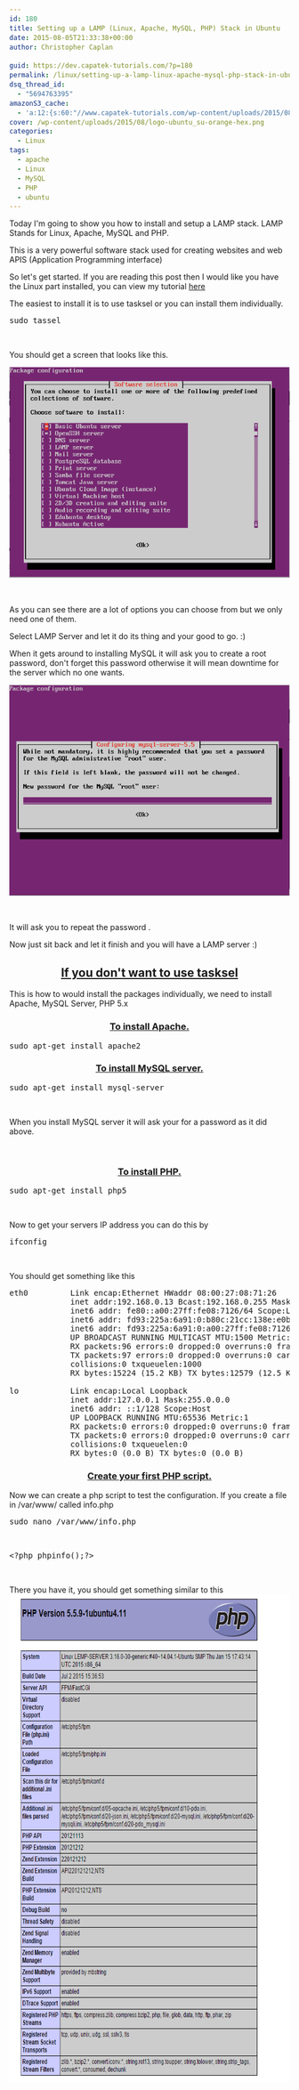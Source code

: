 ```yaml
---
id: 180
title: Setting up a LAMP (Linux, Apache, MySQL, PHP) Stack in Ubuntu
date: 2015-08-05T21:33:38+00:00
author: Christopher Caplan

guid: https://dev.capatek-tutorials.com/?p=180
permalink: /linux/setting-up-a-lamp-linux-apache-mysql-php-stack-in-ubuntu/
dsq_thread_id:
  - "5694763395"
amazonS3_cache:
  - 'a:12:{s:60:"//www.capatek-tutorials.com/wp-content/uploads/2015/08/2.png";i:272;s:68:"//www.capatek-tutorials.com/wp-content/uploads/2015/08/2-243x300.png";i:272;s:93:"//www.capatek-tutorials.com/wp-content/uploads/2015/08/Screen-Shot-2015-08-05-at-22.13.25.png";i:197;s:101:"//www.capatek-tutorials.com/wp-content/uploads/2015/08/Screen-Shot-2015-08-05-at-22.13.25-300x226.png";i:197;s:93:"//www.capatek-tutorials.com/wp-content/uploads/2015/08/Screen-Shot-2015-08-05-at-22.16.56.png";i:198;s:101:"//www.capatek-tutorials.com/wp-content/uploads/2015/08/Screen-Shot-2015-08-05-at-22.16.56-300x226.png";i:198;s:93:"//dev.capatek-tutorials.com/wp-content/uploads/2015/08/Screen-Shot-2015-08-05-at-22.13.25.png";i:197;s:101:"//dev.capatek-tutorials.com/wp-content/uploads/2015/08/Screen-Shot-2015-08-05-at-22.13.25-300x226.png";i:197;s:93:"//dev.capatek-tutorials.com/wp-content/uploads/2015/08/Screen-Shot-2015-08-05-at-22.16.56.png";i:198;s:101:"//dev.capatek-tutorials.com/wp-content/uploads/2015/08/Screen-Shot-2015-08-05-at-22.16.56-300x226.png";i:198;s:60:"//dev.capatek-tutorials.com/wp-content/uploads/2015/08/2.png";i:272;s:68:"//dev.capatek-tutorials.com/wp-content/uploads/2015/08/2-243x300.png";i:272;}'
cover: /wp-content/uploads/2015/08/logo-ubuntu_su-orange-hex.png
categories:
  - Linux
tags:
  - apache
  - Linux
  - MySQL
  - PHP
  - ubuntu
---
```

Today I'm going to show you how to install and setup a LAMP stack. LAMP Stands for Linux, Apache, MySQL and PHP.

This is a very powerful software stack used for creating websites and web APIS (Application Programming interface)

So let's get started. If you are reading this post then I would like you have the Linux part installed, you can view my tutorial <a href="/wp-content/topics/linux/ubuntu/installing-ubuntu-14-04-lts-server-in-virtualbox-5-0/">here</a>

The easiest to install it is to use tasksel or you can install them individually.
<pre class="toolbar-overlay:false lang:sh decode:true ">sudo tassel</pre>
&nbsp;

You should get a screen that looks like this.

<a href="/wp-content/uploads/2015/08/Screen-Shot-2015-08-05-at-22.13.25.png"><img class=" size-full wp-image-197 aligncenter" src="/wp-content/uploads/2015/08/Screen-Shot-2015-08-05-at-22.13.25.png" alt="Screen Shot 2015-08-05 at 22.13.25" /></a>

&nbsp;

As you can see there are a lot of options you can choose from but we only need one of them.

Select LAMP Server and let it do its thing and your good to go. :)

When it gets around to installing MySQL it will ask you to create a root password, don't forget this password otherwise it will mean downtime for the server which no one wants.

<a href="/wp-content/uploads/2015/08/Screen-Shot-2015-08-05-at-22.16.56.png"><img class=" size-full wp-image-198 aligncenter" src="/wp-content/uploads/2015/08/Screen-Shot-2015-08-05-at-22.16.56.png" alt="Screen Shot 2015-08-05 at 22.16.56" /></a>

&nbsp;

It will ask you to repeat the password .

Now just sit back and let it finish and you will have a LAMP server :)
<h2 style="text-align: center;"><strong><span style="text-decoration: underline;">If you don't want to use tasksel</span></strong></h2>
This is how to would install the packages individually, we need to install Apache, MySQL Server, PHP 5.x
<h3 style="text-align: center;"><span style="text-decoration: underline;"><strong>To install Apache.</strong></span></h3>
<pre class="toolbar-overlay:false lang:sh decode:true">sudo apt-get install apache2</pre>
<h3 style="text-align: center;"></h3>
<h3 style="text-align: center;"><strong><span style="text-decoration: underline;">To install MySQL server.</span></strong></h3>
<pre class="toolbar-overlay:false lang:sh decode:true ">sudo apt-get install mysql-server</pre>
&nbsp;

When you install MySQL server it will ask your for a password as it did above.

&nbsp;
<h3 style="text-align: center;"><strong><span style="text-decoration: underline;">To install PHP.</span></strong></h3>
<pre class="lang:sh decode:true ">sudo apt-get install php5</pre>
&nbsp;
<p style="text-align: left;">Now to get your servers IP address you can do this by</p>

<pre class="lang:sh decode:true ">ifconfig</pre>
&nbsp;
<p style="text-align: left;">You should get something like this</p>

<pre class="lang:sh highlight:0 decode:true crayon-selected">eth0         Link encap:Ethernet HWaddr 08:00:27:08:71:26
             inet addr:192.168.0.13 Bcast:192.168.0.255 Mask:255.255.255.0
             inet6 addr: fe80::a00:27ff:fe08:7126/64 Scope:Link
             inet6 addr: fd93:225a:6a91:0:b80c:21cc:138e:e0b9/64 Scope:Global
             inet6 addr: fd93:225a:6a91:0:a00:27ff:fe08:7126/64 Scope:Global
             UP BROADCAST RUNNING MULTICAST MTU:1500 Metric:1
             RX packets:96 errors:0 dropped:0 overruns:0 frame:0
             TX packets:97 errors:0 dropped:0 overruns:0 carrier:0
             collisions:0 txqueuelen:1000
             RX bytes:15224 (15.2 KB) TX bytes:12579 (12.5 KB)

lo           Link encap:Local Loopback
             inet addr:127.0.0.1 Mask:255.0.0.0
             inet6 addr: ::1/128 Scope:Host
             UP LOOPBACK RUNNING MTU:65536 Metric:1
             RX packets:0 errors:0 dropped:0 overruns:0 frame:0
             TX packets:0 errors:0 dropped:0 overruns:0 carrier:0
             collisions:0 txqueuelen:0
             RX bytes:0 (0.0 B) TX bytes:0 (0.0 B)</pre>
<h3 style="text-align: center;"></h3>
<h3 style="text-align: center;"><strong><span style="text-decoration: underline;">Create your first PHP script.</span></strong></h3>
Now we can create a php script to test the configuration. If you create a file in /var/www/ called info.php
<pre class="toolbar-overlay:false lang:sh decode:true ">sudo nano /var/www/info.php</pre>
&nbsp;
<pre class="toolbar-overlay:false lang:php decode:true ">&lt;?php phpinfo();?&gt;</pre>
&nbsp;

There you have it, you should get something similar to this<img class="alignnone size-full wp-image-272" src="/wp-content/uploads/2015/08/2.png" alt="2" width="711" height="877" />

